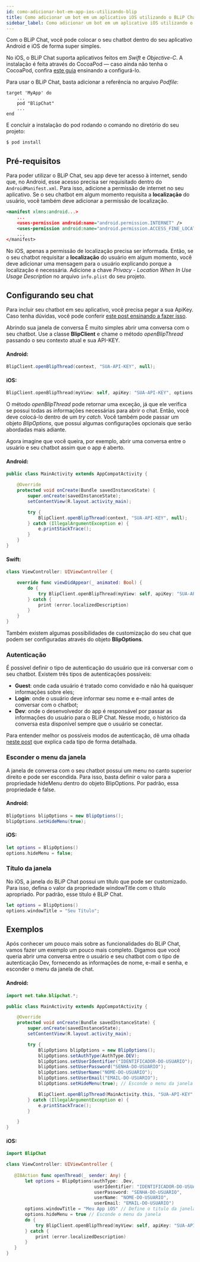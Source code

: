 ```yaml
---
id: como-adicionar-bot-em-app-ios-utilizando-blip
title: Como adicionar um bot em um aplicativo iOS utilizando o BLiP Chat?
sidebar_label: Como adicionar um bot em um aplicativo iOS utilizando o BLiP Chat?
---
```


Com o BLiP Chat, você pode colocar o seu chatbot dentro do seu aplicativo Android e iOS de forma super simples.

No iOS, o BLiP Chat suporta aplicativos feitos em *Swift* e *Objective-C*. A instalação é feita através do CocoaPod — caso ainda não tenha o CocoaPod, confira [este guia](https://guides.cocoapods.org/using/using-cocoapods.html) ensinando a configurá-lo.

Para usar o BLiP Chat, basta adicionar a referência no arquivo *Podfile*:

```
target 'MyApp' do
    ...
    pod "BlipChat"
    ...
end
```

E concluir a instalação do pod rodando o comando no diretório do seu projeto:

```bash
$ pod install
```

## Pré-requisitos

Para poder utilizar o BLiP Chat, seu app deve ter acesso à internet, sendo que, no Android, esse acesso precisa ser requisitado dentro do `AndroidManifest.xml`. Para isso, adicione a permissão de internet no seu aplicativo. Se o seu chatbot em algum momento requisita a **localização** do usuário, você também deve adicionar a permissão de localização.

```xml
<manifest xlmns:android...>
    ...
    <uses-permission android:name="android.permission.INTERNET" />
    <uses-permission android:name="android.permission.ACCESS_FINE_LOCATION" />
    ...
</manifest>
```

No iOS, apenas a permissão de localização precisa ser informada. Então, se o seu chatbot requisitar a **localização** do usuário em algum momento, você deve adicionar uma mensagem para o usuário explicando porque a localização é necessária. Adicione a chave *Privacy - Location When In Use Usage Description* no arquivo `info.plist` do seu projeto.

## Configurando seu chat

Para incluir seu chatbot em seu aplicativo, você precisa pegar a sua ApiKey. Caso tenha dúvidas, você pode conferir [este post ensinando a fazer isso](/docs/api-sdks/api-sdks-como-encontrar-a-api-key-do-meu-bot).

Abrindo sua janela de conversa
É muito simples abrir uma conversa com o seu chatbot. Use a classe **BlipClient** e chame o método *openBlipThread* passando o seu contexto atual e sua API-KEY.

#### Android:

```java
BlipClient.openBlipThread(context, "SUA-API-KEY", null);
```

#### iOS:

```swift
BlipClient.openBlipThread(myView: self, apiKey: "SUA-API-KEY", options: nil)
```

O método *openBlipThread* pode retornar uma exceção, já que ele verifica se possui todas as informações necessárias para abrir o chat. Então, você deve colocá-lo dentro de um *try catch*. Você também pode passar um objeto *BlipOptions*, que possui algumas configurações opcionais que serão abordadas mais adiante.

Agora imagine que você queira, por exemplo, abrir uma conversa entre o usuário e seu chatbot assim que o app é aberto.

#### Android:

```java
public class MainActivity extends AppCompatActivity {

    @Override
    protected void onCreate(Bundle savedInstanceState) {
        super.onCreate(savedInstanceState);
        setContentView(R.layout.activity_main);

        try {
            BlipClient.openBlipThread(context, "SUA-API-KEY", null);
        } catch (IllegalArgumentException e) {
            e.printStackTrace();
        }
    }
}
```

#### Swift:

```swift
class ViewController: UIViewController {

    override func viewDidAppear(_ animated: Bool) {
        do {
            try BlipClient.openBlipThread(myView: self, apiKey: "SUA-API-KEY", options: nil)
        } catch {
            print (error.localizedDescription)
        }
    }
}
```

Também existem algumas possibilidades de customização do seu chat que podem ser configuradas através do objeto **BlipOptions**.

### Autenticação

É possível definir o tipo de autenticação do usuário que irá conversar com o seu chatbot. Existem três tipos de autenticações possíveis:

* **Guest**: onde cada usuário é tratado como convidado e não há quaisquer informações sobre eles;
* **Login**: onde o usuário deve informar seu nome e e-mail antes de conversar com o chatbot;
* **Dev**: onde o desenvolvedor do app é responsável por passar as informações do usuário para o BLiP Chat. Nesse modo, o histórico da conversa esta disponível sempre que o usuário se conectar.

Para entender melhor os possíveis modos de autenticação, dê uma olhada [neste post](/docs/channels/blip-chat/tipos-de-autenticacao-chat) que explica cada tipo de forma detalhada.

### Esconder o menu da janela

A janela de conversa com o seu chatbot possui um menu no canto superior direito e pode ser escondida. Para isso, basta definir o valor para a propriedade hideMenu dentro do objeto BlipOptions. Por padrão, essa propriedade é false.

#### Android:

```java
BlipOptions blipOptions = new BlipOptions();
blipOptions.setHideMenu(true);
```

#### iOS:

```swift
let options = BlipOptions()
options.hideMenu = false;
```

### Título da janela

No iOS, a janela do BLiP Chat possui um título que pode ser customizado. Para isso, defina o valor da propriedade windowTitle com o título apropriado. Por padrão, esse título é BLiP Chat.

```swift
let options = BlipOptions()
options.windowTitle = "Seu Título";
```

## Exemplos

Após conhecer um pouco mais sobre as funcionalidades do BLiP Chat, vamos fazer um exemplo um pouco mais completo. Digamos que você queria abrir uma conversa entre o usuário e seu chatbot com o tipo de autenticação Dev, fornecendo as informações de nome, e-mail e senha, e esconder o menu da janela de chat.

#### Android:

```java
import net.take.blipchat.*;

public class MainActivity extends AppCompatActivity {

    @Override
    protected void onCreate(Bundle savedInstanceState) {
        super.onCreate(savedInstanceState);
        setContentView(R.layout.activity_main);

        try {
            BlipOptions blipOptions = new BlipOptions();
            blipOptions.setAuthType(AuthType.DEV);
            blipOptions.setUserIdentifier("IDENTIFICADOR-DO-USUARIO");
            blipOptions.setUserPassword("SENHA-DO-USUARIO");
            blipOptions.setUserName("NOME-DO-USUARIO");
            blipOptions.setUserEmail("EMAIL-DO-USUARIO");
            blipOptions.setHideMenu(true); // Esconde o menu da janela

            BlipClient.openBlipThread(MainActivity.this, "SUA-API-KEY", blipOptions);
        } catch (IllegalArgumentException e) {
            e.printStackTrace();
        }

    }
}
```

#### iOS:

```swift
import BlipChat

class ViewController: UIViewController {
   
   @IBAction func openThread(_ sender: Any) {
       let options = BlipOptions(authType: .Dev,
                                 userIdentifier: "IDENTIFICADOR-DO-USUARIO",
                                 userPassword: "SENHA-DO-USUARIO",
                                 userName: "NOME-DO-USUARIO",
                                 userEmail: "EMAIL-DO-USUARIO")
       options.windowTitle = "Meu App iOS" // Define o titulo da janela
       options.hideMenu = true // Esconde o menu da janela
       do {
           try BlipClient.openBlipThread(myView: self, apiKey: "SUA-API-KEY", options: options)
       } catch {
           print (error.localizedDescription)
       }
   }
}
```